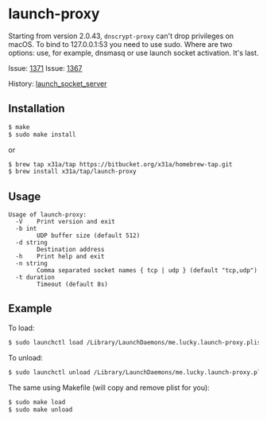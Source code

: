 # launch-proxy

Starting from version 2.0.43, `dnscrypt-proxy` can't drop privileges on macOS.
To bind to 127.0.0.1:53 you need to use sudo. Where are two options: use, 
for example, dnsmasq or use launch socket activation. It's last.

Issue: [1371](https://github.com/DNSCrypt/dnscrypt-proxy/issues/1371)
Issue: [1367](https://github.com/DNSCrypt/dnscrypt-proxy/issues/1367)

History: [launch_socket_server](https://github.com/sstephenson/launch_socket_server)

## Installation
```sh
$ make
$ sudo make install
```
or
```sh
$ brew tap x31a/tap https://bitbucket.org/x31a/homebrew-tap.git
$ brew install x31a/tap/launch-proxy
```

## Usage
```text
Usage of launch-proxy:
  -V	Print version and exit
  -b int
    	UDP buffer size (default 512)
  -d string
    	Destination address
  -h	Print help and exit
  -n string
    	Comma separated socket names { tcp | udp } (default "tcp,udp")
  -t duration
    	Timeout (default 8s)
```

## Example

To load:
```sh
$ sudo launchctl load /Library/LaunchDaemons/me.lucky.launch-proxy.plist
```

To unload:
```sh
$ sudo launchctl unload /Library/LaunchDaemons/me.lucky.launch-proxy.plist
```

The same using Makefile (will copy and remove plist for you):
```sh
$ sudo make load
$ sudo make unload
```
